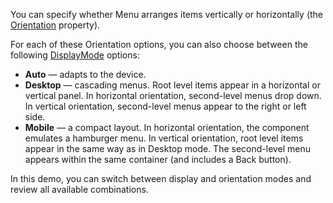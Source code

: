 You can specify whether Menu arranges items vertically or horizontally (the [Orientation](https://docs.devexpress.com/Blazor/DevExpress.Blazor.DxMenu.Orientation) property).

For each of these Orientation options, you can also choose between the following [DisplayMode](https://docs.devexpress.com/Blazor/DevExpress.Blazor.DxMenu.DisplayMode) options:

*   **Auto** — adapts to the device.
*   **Desktop** — cascading menus. Root level items appear in a horizontal or vertical panel. In horizontal orientation, second-level menus drop down. In vertical orientation, second-level menus appear to the right or left side.
*   **Mobile** — a compact layout. In horizontal orientation, the component emulates a hamburger menu. In vertical orientation, root level items appear in the same way as in Desktop mode. The second-level menu appears within the same container (and includes a Back button).

In this demo, you can switch between display and orientation modes and review all available combinations.
